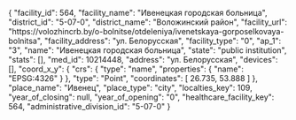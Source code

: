 {
    "facility_id": 564,
    "facility_name": "Ивенецкая городская больница",
    "district_id": "5-07-0",
    "district_name": "Воложинский район",
    "facility_url": "https:\/\/volozhincrb.by\/o-bolnitse\/otdeleniya\/ivenetskaya-gorposelkovaya-bolnitsa",
    "facility_address": "ул. Белорусская",
    "facility_type": "0",
    "ap_1": "3",
    "name": "Ивенецкая городская больница",
    "state": "public institution",
    "stats": [],
    "med_id": 10214448,
    "address": "ул. Белорусская",
    "devices": [],
    "coord_x_y": {
        "crs": {
            "type": "name",
            "properties": {
                "name": "EPSG:4326"
            }
        },
        "type": "Point",
        "coordinates": [
            26.735,
            53.888
        ]
    },
    "place_name": "Ивенец",
    "place_type": "city",
    "localties_key": 109,
    "year_of_closing": null,
    "year_of_opening": "0",
    "healthcare_facility_key": 564,
    "administrative_division_id": "5-07-0"
}